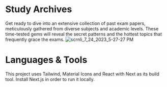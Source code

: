 # Study Archives
Get ready to dive into an extensive collection of past exam papers, meticulously gathered from diverse subjects and academic levels.
These time-tested gems will reveal the secret patterns and the hottest topics that frequently grace the exams.
![scrnli_7_24_2023_5-27-27 PM](https://github.com/Topman-14/StudyArchives/assets/98329531/4f3061b8-7755-4c74-bb1b-d4da93e20444)


# Languages & Tools
This project uses Tailwind, Material Icons and React with Next as its build tool. Install Next.js in order to run it locally.
